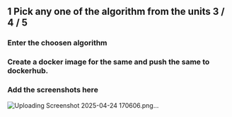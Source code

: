 ## 1 Pick any one of the algorithm from the units 3 / 4 / 5
###  Enter the choosen algorithm
###  Create a docker image for the same and push the same to dockerhub.
###  Add the screenshots here
![Uploading Screenshot 2025-04-24 170606.png…]()
